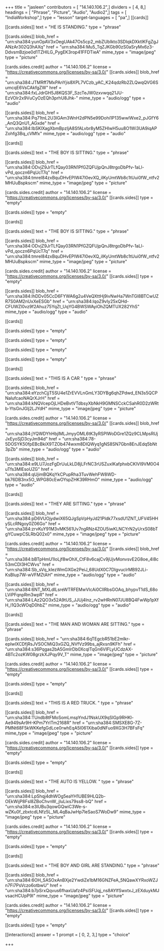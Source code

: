 +++
title = "jasleen"
contributors = [ "14.140.106.2",]
dividers = [ 4, 8,]
headings = [ "Phrase", "Picture", "Audio", "Audio2",]
tags = [ "IndiaWorkshop",]
type = "lesson"
target-languages = [ "pa",]
[[cards]]

[[cards.sides]]
text = "HE IS STANDING."
type = "phrase"

[[cards.sides]]
blob_href = "urn:sha384:yunOpAV3xOegUAk47Os5cp2_mbZUbIkto3SDlqkDXktIKFgZgJANzAr302Q3hAXq"
href = "urn:sha384:Mu5_TqZJKGb90zS0aSryMx6z3-DdvsmBzjoe0d1TZHILG_PygEK3rop41FFDTieA"
mime_type = "image/jpeg"
type = "picture"

[cards.sides.credit]
author = "14.140.106.2"
license = "https://creativecommons.org/licenses/by-sa/3.0/"
[[cards.sides]]
blob_href = "urn:sha384:JTMRff7MxPAnYjis8XPL7VCzb_yAC_K24qdzRb2ZLQwqQVG6SumcqE6VsCAkfgZW"
href = "urn:sha384:fxLJdrGH5J8KQS3F_SzcTeJW0zxvwqq21JU-EzVOIr2x9VuCyOzEQh3prhU8Jhk-"
mime_type = "audio/ogg"
type = "audio"

[[cards.sides]]
blob_href = "urn:sha384:Pq71tnL2U3lGAm3WnH2dPN5e99Dohi1P135wwlWxe2_pJGfY6_AnQ3QnU1_AGxde"
href = "urn:sha384:IbSKlXagXbmBpzIjA8SfALvbr8yM5ZHIwH5uu8O1Wi3UA9iqAPZohfg3Bq_cVMfx"
mime_type = "audio/ogg"
type = "audio"

[[cards]]

[[cards.sides]]
text = "THE BOY IS SITTING."
type = "phrase"

[[cards.sides]]
blob_href = "urn:sha384:ODvjZ9JrTLfQay03RN1PfGZQFUjpQnJ8trgoDbPfv-1aLl-vPd_qoczn6PqUcT7q"
href = "urn:sha384:tmreI84zxBquDHvEPlW47l0evXQ_iIKyUmtWb8c1tUui0fW_ntfv2MHUuBspkscm"
mime_type = "image/jpeg"
type = "picture"

[cards.sides.credit]
author = "14.140.106.2"
license = "https://creativecommons.org/licenses/by-sa/3.0/"
[[cards.sides]]
type = "empty"

[[cards.sides]]
type = "empty"

[[cards]]

[[cards.sides]]
text = "THE BOY IS SITTING."
type = "phrase"

[[cards.sides]]
blob_href = "urn:sha384:ODvjZ9JrTLfQay03RN1PfGZQFUjpQnJ8trgoDbPfv-1aLl-vPd_qoczn6PqUcT7q"
href = "urn:sha384:tmreI84zxBquDHvEPlW47l0evXQ_iIKyUmtWb8c1tUui0fW_ntfv2MHUuBspkscm"
mime_type = "image/jpeg"
type = "picture"

[cards.sides.credit]
author = "14.140.106.2"
license = "https://creativecommons.org/licenses/by-sa/3.0/"
[[cards.sides]]
type = "empty"

[[cards.sides]]
blob_href = "urn:sha384:lhDDv05CcD6FYWA6g2u4VeQXttHj9ivNwHa7WnTGl8BTCwUZR7S0AM2nUxXeESGb"
href = "urn:sha384:lqoZ9vIy25xQHd-CFUWZl0vz9f2Ahuz75YqZt_UqYG4BWSWAyiOhZQMTUX282YhS"
mime_type = "audio/ogg"
type = "audio"

[[cards]]

[[cards.sides]]
type = "empty"

[[cards.sides]]
type = "empty"

[[cards.sides]]
type = "empty"

[[cards.sides]]
type = "empty"

[[cards]]

[[cards.sides]]
text = "THIS IS A CAR "
type = "phrase"

[[cards.sides]]
blob_href = "urn:sha384:eYzchCjjT5SU4e1ZrEVVLnGmLY3DYBg6qhZPdwd_EN3s5QCPNalufcaoNAQrXJrH"
href = "urn:sha384:kNQVcepOjLHDeBvtVTdbsyXbNkH9GMNSCckCSahR0D2zWRtb-YtsGnJGlj2LJYdH"
mime_type = "image/jpeg"
type = "picture"

[cards.sides.credit]
author = "14.140.106.2"
license = "https://creativecommons.org/licenses/by-sa/3.0/"
[[cards.sides]]
blob_href = "urn:sha384:jYQWDYhHbjlMLJmyyOML6tK3yRSPlWoDGre1ZQz9CLMpsRUjJxEyoSjD3cyJm94d"
href = "urn:sha384:78-5DOSYK50fpEBcBkiX9TZOb474wxm8DlQWyq1gNS8SN7Gbn8EnJEdq5bNt3pZb"
mime_type = "audio/ogg"
type = "audio"

[[cards.sides]]
blob_href = "urn:sha384:e9LU7JozFgDrUuLkLD8jLFrNC3rUSZuxIKafphxbCKlVI9VM0O4uTfs3MlEsoUZG"
href = "urn:sha384:qUjimBQKqYkCPupRha3TuvWehFW8WD-bk76DB3nx5O_WPG80cEwOYspZHK39RHmO"
mime_type = "audio/ogg"
type = "audio"

[[cards]]

[[cards.sides]]
text = "THEY ARE SITTING."
type = "phrase"

[[cards.sides]]
blob_href = "urn:sha384:pD6VUOjydwiX65QJgSpVpHyJd21PIdk77xsdU1ZNT_UFV45HHySLcRNgoy0Z06Go"
href = "urn:sha384:zrvKuY91M3vMK561Uv7ngRNz4ZOU5iwKLNCYrN2yUrxS08bTgYCuwpCSLRbQ02x0"
mime_type = "image/jpeg"
type = "picture"

[cards.sides.credit]
author = "14.140.106.2"
license = "https://creativecommons.org/licenses/by-sa/3.0/"
[[cards.sides]]
blob_href = "urn:sha384:bBTpHmU1IoLjf8wOhX_CtF8v6cajCv9jUjvMonvsvE2G8oe_4l8c53mCDl3HCWvs"
href = "urn:sha384:Sb_sVq_kIezWmGXGe2PeiJ_68UdX0C7DIgvuclrMB92JLi-KsBlup7W-wVFMZtAH"
mime_type = "audio/ogg"
type = "audio"

[[cards.sides]]
blob_href = "urn:sha384:6NT_MXLdILsreWTRFEMwVIcAi0CllRbsGOAq_bhypvT1dS_68oLViPFqnpRm3wpR"
href = "urn:sha384:LAz2QO3x52A9tUS_JJUj4lnz_rv2wHRnN07JU8BQ4FwWp1pXfH_l1Q3cWOqD0hbZ"
mime_type = "audio/ogg"
type = "audio"

[[cards]]

[[cards.sides]]
text = "THE MAN AND WOMAN ARE SITTING."
type = "phrase"

[[cards.sides]]
blob_href = "urn:sha384:6qTEgcbR51bE2mlkr-epIwlXCDfjRsJVSOCMiQ3xGZQ_NVfVz99bs_ajRxsn9KFh"
href = "urn:sha384:s36Pqgas2bA5GmIrDb0XcqlTqGn6VIFLyUCdzAX-4BTc2ozKW08grzkXJPqy9V_T"
mime_type = "image/jpeg"
type = "picture"

[cards.sides.credit]
author = "14.140.106.2"
license = "https://creativecommons.org/licenses/by-sa/3.0/"
[[cards.sides]]
type = "empty"

[[cards.sides]]
type = "empty"

[[cards]]

[[cards.sides]]
text = "THIS IS A RED TRUCK. "
type = "phrase"

[[cards.sides]]
blob_href = "urn:sha384:TUndb8tFMoSomLmspYndJ1NskUX9qSIGp9RHKl-Ae949sAr9H-KPm7YrITm2168R"
href = "urn:sha384:SMSXE8G-7Z-PMNt68F5kWKKefgGdLce0rwhEqA5l061Xiba0dNFuo9XG3H7BFsFq"
mime_type = "image/jpeg"
type = "picture"

[cards.sides.credit]
author = "14.140.106.2"
license = "https://creativecommons.org/licenses/by-sa/3.0/"
[[cards.sides]]
type = "empty"

[[cards.sides]]
type = "empty"

[[cards]]

[[cards.sides]]
text = "THE AUTO IS YELLOW. "
type = "phrase"

[[cards.sides]]
blob_href = "urn:sha384:LpShqj4dhWOg5eaYH1UBE9HLQ2b-OEkWijP8Fsl8ZBoChvnW_jIuLixs79ss8-bQ"
href = "urn:sha384:e3IUBu3qowGQwiC3We-s-wZKu0f_zbxtcdLNfz5L_ML4qBaJwHp7leSaoS7WoDw9"
mime_type = "image/jpeg"
type = "picture"

[cards.sides.credit]
author = "14.140.106.2"
license = "https://creativecommons.org/licenses/by-sa/3.0/"
[[cards.sides]]
type = "empty"

[[cards.sides]]
type = "empty"

[[cards]]

[[cards.sides]]
text = "THE BOY AND GIRL ARE STANDING."
type = "phrase"

[[cards.sides]]
blob_href = "urn:sha384:6OH_SASOxAnBXje2YwdiZe1bM16GNZFeA_5NQawXYRxoWZJn7Fi7PsVczo6otbwU"
href = "urn:sha384:b7pSrxQqvus6fhaxUafz4PsiSFUqj_ns8AYlfSwxtxJ_zEXduykMJvsacHCUpP9I"
mime_type = "image/jpeg"
type = "picture"

[cards.sides.credit]
author = "14.140.106.2"
license = "https://creativecommons.org/licenses/by-sa/3.0/"
[[cards.sides]]
type = "empty"

[[cards.sides]]
type = "empty"

[[interactions]]
answer = 1
prompt = [ 0, 2, 3,]
type = "choice"

+++

